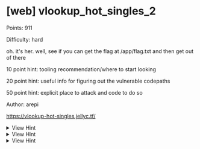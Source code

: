 # [web] vlookup_hot_singles_2

Points: 911

Difficulty: hard

oh. it's her. well, see if you can get the flag at /app/flag.txt and then get out of there

10 point hint: tooling recommendation/where to start looking

20 point hint: useful info for figuring out the vulnerable codepaths

50 point hint: explicit place to attack and code to do so

Author: arepi

https://vlookup-hot-singles.jellyc.tf/ 


<details>
<summary>View Hint</summary>

some of the libraries are at a specific version for a reason. try using something like https://github.com/aquasecurity/trivy to see if there's anything interesting worth exploiting

</details>

<details>
<summary>View Hint</summary>

openpyxl uses lxml only in a few specific places

</details>

<details>
<summary>View Hint</summary>

CVE-2017-5992 XXE in `docProps/core.xml`. pocs exist on the internet

</details>

<style>
details summary { 
    cursor: pointer;
}
</style>

##
